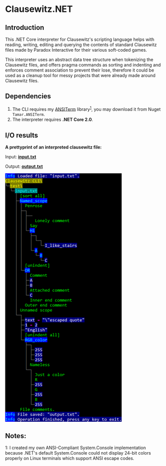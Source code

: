 # Clausewitz.NET
## Introduction
This .NET Core interpreter for Clausewitz's scripting language helps with reading, writing, editing and querying the contents of standard Clausewitz files made by Paradox Interactive for their various soft-coded games. 

This interpreter uses an abstract data tree structure when tokenizing the Clausewitz files, and offers pragma commands as sorting and indenting and enforces comment association to prevent their lose, therefore it could be used as a cleanup tool for messy projects that were already made around Clausewitz files.

## Dependencies
1. The CLI requires my [ANSITerm](https://github.com/david-tamar/ansi-term)  library<sup>[1](#WhyANSITerm)</sup>, you may download it from Nuget `Tamar.ANSITerm`.
2. The interpreter requires **.NET Core 2.0**.

## I/O results

**A prettyprint of an interpreted clausewitz file:**

Input: **[input.txt](Clausewitz%20CLI%2FTest%2Finput.txt)**

Output: **[output.txt](Clausewitz%20CLI%2FTest%2Foutput.txt)**

![Screenshot of a prettyprint output of a typical Clausewitz file](images/prettyprint.png)

## Notes:
<a name="WhyANSITerm">1</a>: I created my own ANSI-Compliant System.Console implementation because .NET's default System.Console could not display 24-bit colors properly on Linux terminals which support ANSI escape codes.
